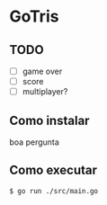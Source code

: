 # GoTris

## TODO
- [ ] game over
- [ ] score
- [ ] multiplayer?

## Como instalar

boa pergunta

## Como executar

`$ go run ./src/main.go`
